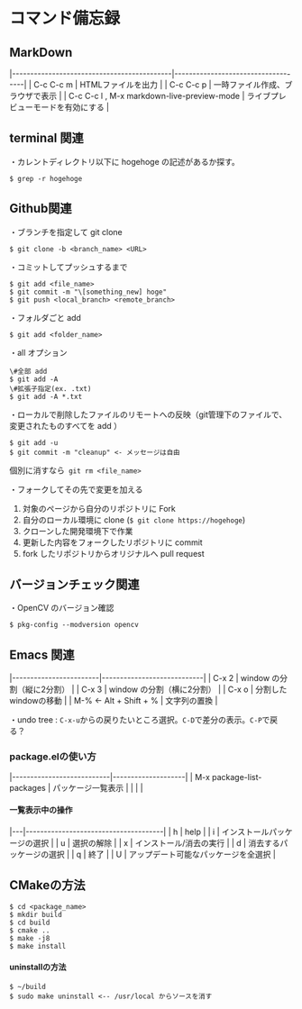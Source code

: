# コマンド備忘録

## MarkDown
|--------------------------------------------|------------------------------------|
| C-c C-c m                                  | HTMLファイルを出力                 |
| C-c C-c p                                  | 一時ファイル作成、ブラウザで表示   |
| C-c C-c l , M-x markdown-live-preview-mode | ライブプレビューモードを有効にする |

## terminal 関連
・カレントディレクトリ以下に hogehoge の記述があるか探す。  
```
$ grep -r hogehoge
```

## Github関連
・ブランチを指定して git clone  
```
$ git clone -b <branch_name> <URL>
```

・コミットしてプッシュするまで  
```
$ git add <file_name>  
$ git commit -m "\[something_new] hoge"  
$ git push <local_branch> <remote_branch>  
```

・フォルダごと add  
```
$ git add <folder_name>  
```

・all オプション  
```
\#全部 add  
$ git add -A  
\#拡張子指定(ex. .txt)  
$ git add -A *.txt  
```

・ローカルで削除したファイルのリモートへの反映（git管理下のファイルで、変更されたものすべてを add ）  
```
$ git add -u  
$ git commit -m "cleanup" <- メッセージは自由  
```  
個別に消すなら` git rm <file_name>`  

・フォークしてその先で変更を加える  
1. 対象のページから自分のリポジトリに Fork   
2. 自分のローカル環境に clone (`$ git clone https://hogehoge`)  
3. クローンした開発環境下で作業  
4. 更新した内容をフォークしたリポジトリに commit  
5. fork したリポジトリからオリジナルへ pull request  

## バージョンチェック関連
・OpenCV のバージョン確認  
```
$ pkg-config --modversion opencv
```

## Emacs 関連
|------------------------|----------------------------|
| C-x 2                  | window の分割（縦に2分割） |
| C-x 3                  | window の分割（横に2分割） |
| C-x o                  | 分割したwindowの移動       |
| M-% <- Alt + Shift + % | 文字列の置換               |

・undo tree : `C-x-u`からの戻りたいところ選択。`C-D`で差分の表示。`C-P`で戻る？  

### package.elの使い方
|---------------------------|--------------------|
| M-x package-list-packages | パッケージ一覧表示 |
|                           |           |

#### 一覧表示中の操作
|---|--------------------------------------|
| h | help                                 |
| i | インストールパッケージの選択         |
| u | 選択の解除                           |
| x | インストール/消去の実行              |
| d | 消去するパッケージの選択             |
| q | 終了                                 |
| U | アップデート可能なパッケージを全選択 |

## CMakeの方法
```
$ cd <package_name>  
$ mkdir build  
$ cd build  
$ cmake ..  
$ make -j8  
$ make install  
```
#### uninstallの方法
```
$ ~/build  
$ sudo make uninstall <-- /usr/local からソースを消す  
```

